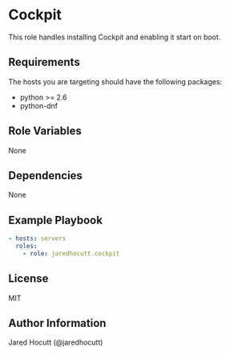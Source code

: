 # Cockpit

This role handles installing Cockpit and enabling it start on boot.

## Requirements

The hosts you are targeting should have the following packages:

- python >= 2.6
- python-dnf

## Role Variables

None

## Dependencies

None

## Example Playbook

```yaml
- hosts: servers
  roles:
    - role: jaredhocutt.cockpit
```

## License

MIT

## Author Information

Jared Hocutt (@jaredhocutt)

